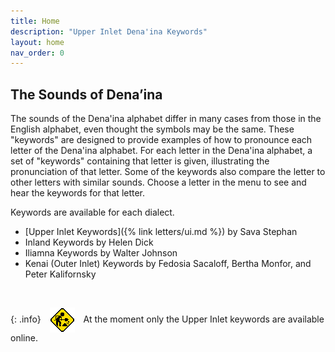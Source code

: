 ```yaml
---
title: Home
description: "Upper Inlet Dena'ina Keywords"
layout: home
nav_order: 0
---
```



## The Sounds of Dena’ina


The sounds of the Dena'ina alphabet differ in many cases from those in the English alphabet, even thought the symbols may be the same. 
These "keywords" are designed to provide examples of how to pronounce each letter of the Dena'ina alphabet. For each letter in the Dena'ina alphabet, a set of  "keywords" containing that letter is given, illustrating the pronunciation of that letter. Some of the keywords also compare the letter to other letters with similar sounds. Choose a letter in the menu to see and hear the keywords for that letter.  


Keywords are available for each dialect.

- [Upper Inlet Keywords]({% link letters/ui.md %}) by Sava Stephan
- Inland Keywords by Helen Dick
- Iliamna Keywords by Walter Johnson
- Kenai (Outer Inlet) Keywords by Fedosia Sacaloff, Bertha Monfor, and Peter Kalifornsky

<br/>


{: .info}
<img src="/images/construction.gif" align="absmiddle" hspace="10">
At the moment only the Upper Inlet keywords are available online.
